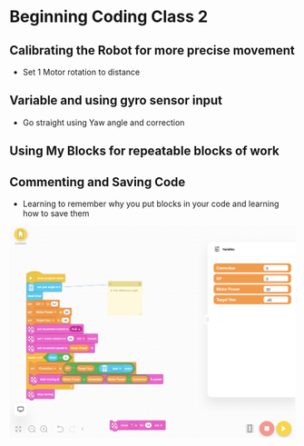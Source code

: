 # Beginning Coding Class 2

## Calibrating the Robot for more precise movement
- Set 1 Motor rotation to distance

## Variable and using gyro sensor input 
- Go straight using Yaw angle and correction

## Using My Blocks for repeatable blocks of work

## Commenting and Saving Code
- Learning to remember why you put blocks in your code and learning how to save them

![Screenshot](Class-2-Code-Blocks.png)



